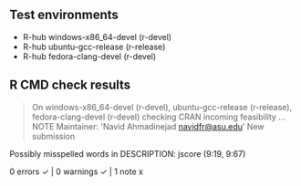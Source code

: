 ## Test environments
- R-hub windows-x86_64-devel (r-devel)
- R-hub ubuntu-gcc-release (r-release)
- R-hub fedora-clang-devel (r-devel)

## R CMD check results
> On windows-x86_64-devel (r-devel), ubuntu-gcc-release (r-release), fedora-clang-devel (r-devel)
  checking CRAN incoming feasibility ... NOTE
  Maintainer: 'Navid Ahmadinejad <navidfr@asu.edu>'
  New submission
  
  
  Possibly misspelled words in DESCRIPTION:
    jscore (9:19, 9:67)

0 errors ✓ | 0 warnings ✓ | 1 note x
